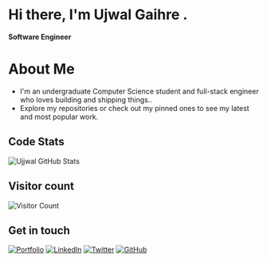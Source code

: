  # Hi there, I'm Ujwal Gaihre .
 **Software Engineer**

# About Me
  - I'm an undergraduate Computer Science student  and  full-stack engineer who loves building and shipping things..
- Explore my repositories or check out my pinned ones to see my latest and most popular work.

## Code Stats
![Ujjwal  GitHub Stats](https://github-readme-stats.vercel.app/api?username=isuzwal&show_icons=true&theme=dark)

## Visitor count
![Visitor Count](https://count.getloli.com/get/@isuzwla?theme=rule34)

## Get in touch
[![Portfolio](https://img.shields.io/badge/Portfolio-grey?style=for-the-badge&logo=vercel)](https://uzwal.me)
[![LinkedIn](https://img.shields.io/badge/LinkedIn-blue?style=for-the-badge&logo=linkedin)](https://www.linkedin.com/in/ujjwal-gaihre-9719ba289/)
[![Twitter](https://img.shields.io/badge/Twitter-black?style=for-the-badge&logo=x)](https://https://x.com/isuzwal)
[![GitHub](https://img.shields.io/badge/GitHub-181717?style=for-the-badge&logo=github)](https://github.com/isuzwal)
